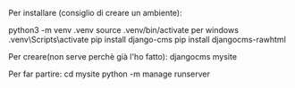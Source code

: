 Per installare (consiglio di creare un ambiente):

python3 -m venv .venv
source .venv/bin/activate per windows .venv\Scripts\activate
pip install django-cms
pip install djangocms-rawhtml

Per creare(non serve perchè già l'ho fatto):
djangocms mysite

Per far partire:
cd mysite
python -m manage runserver
